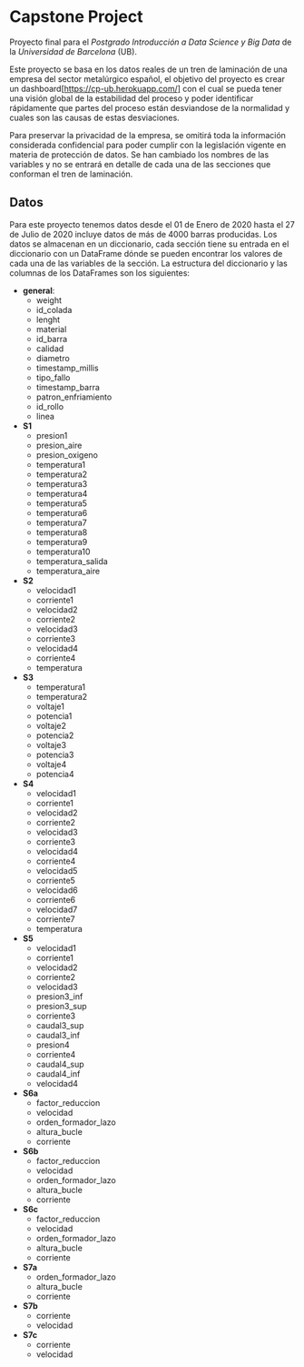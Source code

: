 # Capstone Project

Proyecto final para el *Postgrado Introducción a Data Science y Big Data* de la *Universidad de Barcelona* (UB).

Este proyecto se basa en los datos reales de un tren de laminación de una empresa del sector metalúrgico español, el objetivo del proyecto es crear un dashboard[https://cp-ub.herokuapp.com/] con el cual se pueda tener una visión global de la estabilidad del proceso y poder identificar rápidamente que partes del proceso están desviandose de la normalidad y cuales son las causas de estas desviaciones.

Para preservar la privacidad de la empresa, se omitirá toda la información considerada confidencial para poder cumplir con la legislación vigente en materia de protección de datos. Se han cambiado los nombres de las variables y no se entrará en detalle de cada una de las secciones que conforman el tren de laminación.

## Datos
Para este proyecto tenemos datos desde el 01 de Enero de 2020 hasta el 27 de Julio de 2020 incluye datos de más de 4000 barras producidas. Los datos se almacenan en un diccionario, cada sección tiene su entrada en el diccionario con un DataFrame dónde se pueden encontrar los valores de cada una de las variables de la sección. La estructura del diccionario y las columnas de los DataFrames son los siguientes:

- **general**:
  - weight
  - id_colada
  - lenght
  - material
  - id_barra
  - calidad
  - diametro
  - timestamp_millis
  - tipo_fallo
  - timestamp_barra
  - patron_enfriamiento
  - id_rollo
  - linea
- **S1**
  - presion1
  - presion_aire
  - presion_oxigeno
  - temperatura1
  - temperatura2
  - temperatura3
  - temperatura4
  - temperatura5
  - temperatura6
  - temperatura7
  - temperatura8
  - temperatura9
  - temperatura10
  - temperatura_salida
  - temperatura_aire
- **S2**
  - velocidad1
  - corriente1
  - velocidad2
  - corriente2
  - velocidad3
  - corriente3
  - velocidad4
  - corriente4
  - temperatura
- **S3**
  - temperatura1
  - temperatura2
  - voltaje1
  - potencia1
  - voltaje2
  - potencia2
  - voltaje3
  - potencia3
  - voltaje4
  - potencia4
- **S4**
  - velocidad1
  - corriente1
  - velocidad2
  - corriente2
  - velocidad3
  - corriente3
  - velocidad4
  - corriente4
  - velocidad5
  - corriente5
  - velocidad6
  - corriente6
  - velocidad7
  - corriente7
  - temperatura
- **S5**
  - velocidad1
  - corriente1
  - velocidad2
  - corriente2
  - velocidad3
  - presion3_inf
  - presion3_sup
  - corriente3
  - caudal3_sup
  - caudal3_inf
  - presion4
  - corriente4
  - caudal4_sup
  - caudal4_inf
  - velocidad4
- **S6a**
  - factor_reduccion
  - velocidad
  - orden_formador_lazo
  - altura_bucle
  - corriente
- **S6b**
  - factor_reduccion
  - velocidad
  - orden_formador_lazo
  - altura_bucle
  - corriente
- **S6c**
  - factor_reduccion
  - velocidad
  - orden_formador_lazo
  - altura_bucle
  - corriente
- **S7a**
  - orden_formador_lazo
  - altura_bucle
  - corriente
- **S7b**
  - corriente
  - velocidad
- **S7c**
  - corriente
  - velocidad
